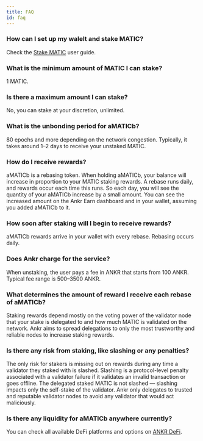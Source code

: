 ```yaml
---
title: FAQ
id: faq
---
```



### How can I set up my walelt and stake MATIC?

Check the [Stake MATIC](https://www.ankr.com/docs/Earn/liquid-staking/matic/stake-matic) user guide.


### What is the minimum amount of MATIC I can stake?
 
1 MATIC.


### Is there a maximum amount I can stake?

No, you can stake at your discretion, unlimited.  


### What is the unbonding period for aMATICb?

80 epochs and more depending on the network congestion. Typically, it takes around 1–2 days to receive your unstaked MATIC.


### How do I receive rewards? 

aMATICb is a rebasing token. 
When holding aMATICb, your balance will increase in proportion to your MATIC staking rewards. 
A rebase runs daily, and rewards occur each time this runs. 
So each day, you will see the quantity of your aMATICb increase by a small amount.
You can see the increased amount on the Ankr Earn dashboard and in your wallet, assuming you added aMATICb to it.

### How soon after staking will I begin to receive rewards?

aMATICb rewards arrive in your wallet with every rebase. Rebasing occurs daily. 


### Does Ankr charge for the service?

When unstaking, the user pays a fee in ANKR that starts from 100 ANKR. Typical fee range is 500–3500 ANKR.


### What determines the amount of reward I receive each rebase of aMATICb?

Staking rewards depend mostly on the voting power of the validator node that your stake is delegated to and how much MATIC is validated on the network. 
Ankr aims to spread delegations to only the most trustworthy and reliable nodes to increase staking rewards.
 

### Is there any risk from staking, like slashing or any penalties?

The only risk for stakers is missing out on rewards during any time a validator they staked with is slashed. 
Slashing is a protocol-level penalty associated with a validator failure if it validates an invalid transaction or goes offline.
The delegated staked MATIC is not slashed — slashing impacts only the self-stake of the validator. 
Ankr only delegates to trusted and reputable validator nodes to avoid any validator that would act maliciously.


### Is there any liquidity for aMATICb anywhere currently?

You can check all available DeFi platforms and options on [ANKR DeFi](https://www.ankr.com/earn/defi/trade/?from=aMATICb&to=MATIC).
